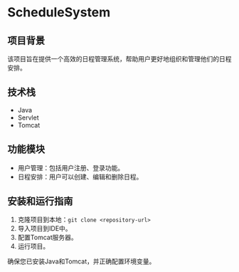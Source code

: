 # ScheduleSystem

## 项目背景

该项目旨在提供一个高效的日程管理系统，帮助用户更好地组织和管理他们的日程安排。

## 技术栈

- Java
- Servlet
- Tomcat

## 功能模块

- 用户管理：包括用户注册、登录功能。
- 日程安排：用户可以创建、编辑和删除日程。

## 安装和运行指南

1. 克隆项目到本地：`git clone <repository-url>`
2. 导入项目到IDE中。
3. 配置Tomcat服务器。
4. 运行项目。

确保您已安装Java和Tomcat，并正确配置环境变量。
